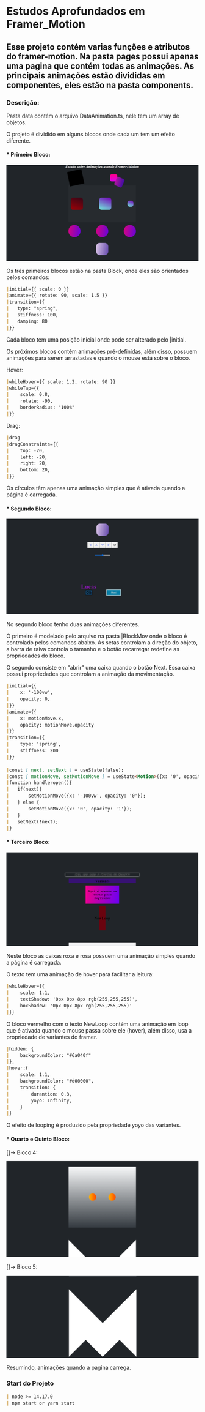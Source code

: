 # Estudos Aprofundados em Framer_Motion

## Esse projeto contém varias funções e atributos do framer-motion. Na pasta pages possui apenas uma pagina que contém todas as animações. As principais animações estão divididas em componentes, eles estão na pasta components.

### Descrição:

Pasta data contém o arquivo DataAnimation.ts, nele tem um array de objetos.

O projeto é dividido em alguns blocos onde cada um tem um efeito diferente.

#### * Primeiro Bloco:

![img](./README/Front-1.png)

Os três primeiros blocos estão na pasta Block, onde eles são orientados pelos comandos:
```markdown
|initial={{ scale: 0 }}
|animate={{ rotate: 90, scale: 1.5 }}
|transition={{
|   type: "spring",
|   stiffness: 100,
|   damping: 80
|}}
```

Cada bloco tem uma posição inicial onde pode ser alterado pelo |initial.

Os próximos blocos contêm animações pré-definidas, além disso, possuem animações para serem arrastadas e quando o mouse está sobre o bloco.

Hover:

```markdown
|whileHover={{ scale: 1.2, rotate: 90 }}
|whileTap={{
|    scale: 0.8,
|    rotate: -90,
|    borderRadius: "100%"
|}}
```

Drag:

```markdown
|drag
|dragConstraints={{
|    top: -20,
|    left: -20,
|    right: 20,
|    bottom: 20,
|}}
```

Os círculos têm apenas uma animação simples que é ativada quando a página é carregada.

#### * Segundo Bloco:

![img](./README/Front-2.png)

No segundo bloco tenho duas animações diferentes.

O primeiro é modelado pelo arquivo na pasta |BlockMov onde o bloco é controlado pelos comandos abaixo. As setas controlam a direção do objeto, a barra de raiva controla o tamanho e o botão recarregar redefine as propriedades do bloco.

O segundo consiste em "abrir" uma caixa quando o botão Next. Essa caixa possui propriedades que controlam a animação da movimentação. 

```markdown
|initial={{
|    x: '-100vw',
|    opacity: 0,
|}}
|animate={{
|    x: motionMove.x,
|    opacity: motionMove.opacity
|}}
|transition={{
|    type: 'spring',
|    stiffness: 200
|}}

|const [ next, setNext ] = useState(false);
|const [ motionMove, setMotionMove ] = useState<Motion>({x: '0', opacity: '1'});
|function handleropen(){
|   if(next){
|       setMotionMove({x: '-100vw', opacity: '0'});
|   } else {
|       setMotionMove({x: '0', opacity: '1'});
|   }
|   setNext(!next);
|}
```

#### * Terceiro Bloco:

![img](./README/Front-3.png)

Neste bloco as caixas roxa e rosa possuem uma animação simples quando a página é carregada.

O texto tem uma animação de hover para facilitar a leitura:

```markdown
|whileHover={{
|    scale: 1.1,
|    textShadow: '0px 0px 8px rgb(255,255,255)',
|    boxShadow: '0px 0px 8px rgb(255,255,255)'
|}}
```

O bloco vermelho com o texto NewLoop contém uma animação em loop que é ativada quando o mouse passa sobre ele (hover), além disso, usa a propriedade de variantes do framer.

```markdown
|hidden: {
|    backgroundColor: "#6a040f"
|},
|hover:{
|    scale: 1.1,
|    backgroundColor: "#d00000",
|    transition: {
|        durantion: 0.3,
|        yoyo: Infinity,
|    }
|}
```

O efeito de looping é produzido pela propriedade yoyo das variantes.

#### * Quarto e Quinto Bloco:

[]-> Bloco 4:

![img](./README/Front-4.png)

[]-> Bloco 5:

![img](./README/Front-5.png)

Resumindo, animações quando a pagina carrega.

### Start do Projeto

```markdown
| node >= 14.17.0
| npm start or yarn start
```
